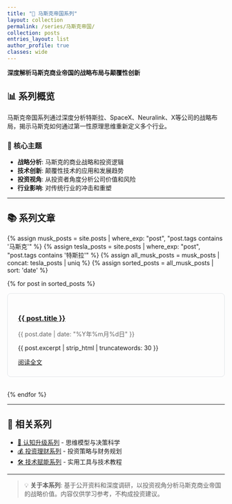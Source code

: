 ```yaml
---
title: "🚀 马斯克帝国系列"
layout: collection
permalink: /series/马斯克帝国/
collection: posts
entries_layout: list
author_profile: true
classes: wide
---
```


**深度解析马斯克商业帝国的战略布局与颠覆性创新**

## 📊 系列概览

马斯克帝国系列通过深度分析特斯拉、SpaceX、Neuralink、X等公司的战略布局，揭示马斯克如何通过第一性原理思维重新定义多个行业。

### 🎯 核心主题
- **战略分析**: 马斯克的商业战略和投资逻辑
- **技术创新**: 颠覆性技术的应用和发展趋势  
- **投资视角**: 从投资者角度分析公司价值和风险
- **行业影响**: 对传统行业的冲击和重塑

---

## 📚 系列文章

{% assign musk_posts = site.posts | where_exp: "post", "post.tags contains '马斯克'" %}
{% assign tesla_posts = site.posts | where_exp: "post", "post.tags contains '特斯拉'" %}
{% assign all_musk_posts = musk_posts | concat: tesla_posts | uniq %}
{% assign sorted_posts = all_musk_posts | sort: 'date' %}

{% for post in sorted_posts %}
<div style="margin-bottom: 2rem; padding: 1.5rem; border: 1px solid #e1e4e8; border-radius: 8px;">
  <h3><a href="{{ post.url | relative_url }}">{{ post.title }}</a></h3>
  <p style="color: #666; margin: 0.5rem 0;">{{ post.date | date: "%Y年%m月%d日" }}</p>
  <p>{{ post.excerpt | strip_html | truncatewords: 30 }}</p>
  <a href="{{ post.url | relative_url }}" class="btn btn--primary">阅读全文</a>
</div>
{% endfor %}

---

## 🔗 相关系列

- [🧠 认知升级系列](/youxinyanzhe/categories/认知升级/) - 思维模型与决策科学
- [💰 投资理财系列](/youxinyanzhe/categories/投资理财/) - 投资策略与财务规划
- [🛠️ 技术赋能系列](/youxinyanzhe/categories/技术赋能/) - 实用工具与技术教程

---

> 💡 **关于本系列**: 基于公开资料和深度调研，以投资视角分析马斯克商业帝国的战略价值。内容仅供学习参考，不构成投资建议。